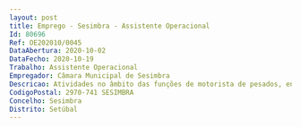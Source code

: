 ```yaml
--- 
layout: post
title: Emprego - Sesimbra - Assistente Operacional
Id: 80696
Ref: OE202010/0045
DataAbertura: 2020-10-02
DataFecho: 2020-10-19
Trabalho: Assistente Operacional
Empregador: Câmara Municipal de Sesimbra
Descricao: Atividades no âmbito das funções de motorista de pesados, enquadradas no conteúdo funcional correspondente à carreira e categoria de Assistente Operacional, nos termos estabelecidos no anexo à LTFP, nomeadamente condução de veículos de combate a incêndios e condução fora da estrada (todo o terreno), para o exercício de funções no Gabinete Municipal de Proteção Civil.
CodigoPostal: 2970-741 SESIMBRA
Concelho: Sesimbra
Distrito: Setúbal
--- 
```

